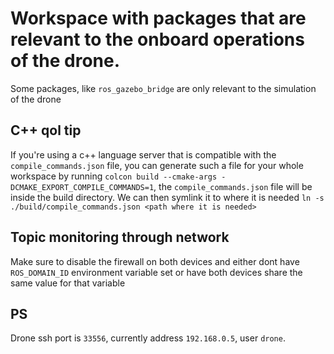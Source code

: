 # Workspace with packages that are relevant to the onboard operations of the drone.
Some packages, like `ros_gazebo_bridge` are only relevant to the simulation of the drone
## C++ qol tip
If you're using a c++ language server that is compatible with the `compile_commands.json` file, you can generate such a file for your whole workspace by running `colcon build --cmake-args -DCMAKE_EXPORT_COMPILE_COMMANDS=1`, the `compile_commands.json` file will be inside the build directory. We can then symlink it to where it is needed `ln -s ./build/compile_commands.json <path where it is needed>`
## Topic monitoring through network
Make sure to disable the firewall on both devices and either dont have `ROS_DOMAIN_ID` environment variable set or have both devices share the same value for that variable
## PS
Drone ssh port is `33556`, currently address `192.168.0.5`, user `drone`.
